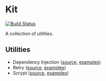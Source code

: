 # Kit

[![Build Status](https://travis-ci.org/tinrab/kit.svg?branch=master)](https://travis-ci.org/tinrab/kit)

A collection of utilities.

## Utilities

- Dependency Injection ([source](./di.go), [examples](./di_test.go))
- Retry ([source](./retry.go), [examples](./retry_test.go))
- Scrypt ([source](./scrypt.go), [examples](./scrypt_test.go))
